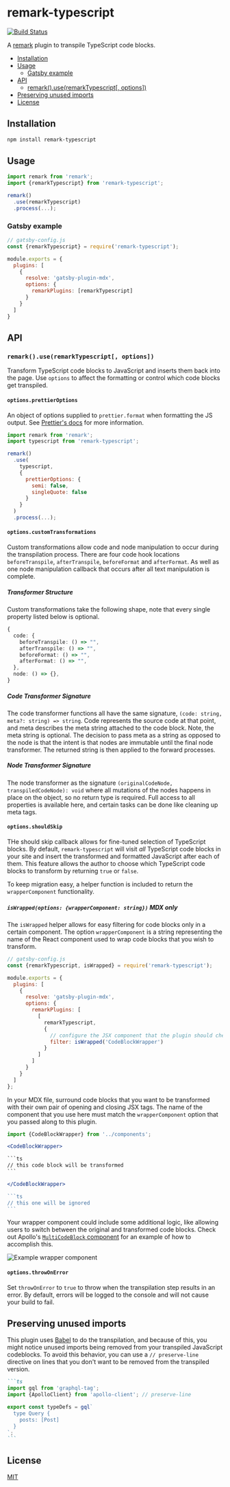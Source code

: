 # remark-typescript

[![Build Status](https://github.com/trevorblades/remark-typescript/workflows/Node%20CI/badge.svg)](https://github.com/trevorblades/remark-typescript/actions)

A [remark](https://github.com/remarkjs/remark) plugin to transpile TypeScript code blocks.

- [Installation](#installation)
- [Usage](#usage)
  - [Gatsby example](#gatsby-example)
- [API](#api)
  - [remark().use(remarkTypescript[, options])](#remarkuseremarktypescript-options)
- [Preserving unused imports](#preserving-unused-imports)
- [License](#license)

## Installation

```bash
npm install remark-typescript
```

## Usage

```js
import remark from 'remark';
import {remarkTypescript} from 'remark-typescript';

remark()
  .use(remarkTypescript)
  .process(...);
```

### Gatsby example

```js
// gatsby-config.js
const {remarkTypescript} = require('remark-typescript');

module.exports = {
  plugins: [
    {
      resolve: 'gatsby-plugin-mdx',
      options: {
        remarkPlugins: [remarkTypescript]
      }
    }
  ]
}
```

## API

### `remark().use(remarkTypescript[, options])`

Transform TypeScript code blocks to JavaScript and inserts them back into the page. Use `options` to affect the formatting or control which code blocks get transpiled.

#### `options.prettierOptions`

An object of options supplied to `prettier.format` when formatting the JS output. See [Prettier's docs](https://prettier.io/docs/en/options) for more information.

```js
import remark from 'remark';
import typescript from 'remark-typescript';

remark()
  .use(
    typescript,
    {
      prettierOptions: {
        semi: false,
        singleQuote: false
      }
    }
  )
  .process(...);
```

#### `options.customTransformations`

Custom transformations allow code and node manipulation to occur during the transpilation process. There are four code hook locations `beforeTranspile`, `afterTranspile`, `beforeFormat` and `afterFormat`. As well as one node manipulation callback that occurs after all text manipulation is complete.

##### Transformer Structure

Custom transformations take the following shape, note that every single property listed below is optional.

```ts
{
  code: {
    beforeTranspile: () => "",
    afterTranspile: () => "",
    beforeFormat: () => "",
    afterFormat: () => "",
  },
  node: () => {},
}
```

##### Code Transformer Signature

The code transformer functions all have the same signature, `(code: string, meta?: string) => string`. Code represents the source code at that point, and meta describes the meta string attached to the code block. Note, the meta string is optional. The decision to pass meta as a string as opposed to the node is that the intent is that nodes are immutable until the final node transformer. The returned string is then applied to the forward processes. 

##### Node Transformer Signature

The node transformer as the signature `(originalCodeNode, transpiledCodeNode): void` where all mutations of the nodes happens in place on the object, so no return type is required. Full access to all properties is available here, and certain tasks can be done like cleaning up meta tags.

#### `options.shouldSkip`

THe should skip callback allows for fine-tuned selection of TypeScript blocks. By default, `remark-typescript` will visit *all* TypeScript code blocks in your site and insert the transformed and formatted JavaScript after each of them. This feature allows the author to choose which TypeScript code blocks to transform by returning `true` or `false`.

To keep migration easy, a helper function is included to return the `wrapperComponent` functionality.

##### `isWrapped(options: {wrapperComponent: string})` MDX only

The `isWrapped` helper allows for easy filtering for code blocks only in a certain component. The option `wrapperComponent` is a string representing the name of the React component used to wrap code blocks that you wish to transform.

```js
// gatsby-config.js
const {remarkTypescript, isWrapped} = require('remark-typescript');

module.exports = {
  plugins: [
    {
      resolve: 'gatsby-plugin-mdx',
      options: {
        remarkPlugins: [
          [
            remarkTypescript,
            {
              // configure the JSX component that the plugin should check for
              filter: isWrapped('CodeBlockWrapper')
            }
          ]
        ]
      }
    }
  ]
};
```

In your MDX file, surround code blocks that you want to be transformed with their own pair of opening and closing JSX tags. The name of the component that you use here must match the `wrapperComponent` option that you passed along to this plugin.

````jsx
import {CodeBlockWrapper} from '../components';

<CodeBlockWrapper>

```ts
// this code block will be transformed
```

</CodeBlockWrapper>

```ts
// this one will be ignored
```
````

Your wrapper component could include some additional logic, like allowing users to switch between the original and transformed code blocks. Check out Apollo's [`MultiCodeBlock` component](https://github.com/apollographql/gatsby-theme-apollo/blob/master/packages/gatsby-theme-apollo-docs/src/components/multi-code-block.js) for an example of how to accomplish this.

![Example wrapper component](./example.gif)

#### `options.throwOnError`

Set `throwOnError` to `true` to throw when the transpilation step results in an error. By default, errors will be logged to the console and will not cause your build to fail.

## Preserving unused imports

This plugin uses [Babel](https://babeljs.io) to do the transpilation, and because of this, you might notice unused imports being removed from your transpiled JavaScript codeblocks. To avoid this behavior, you can use a `// preserve-line` directive on lines that you don't want to be removed from the transpiled version.

````markdown
```ts
import gql from 'graphql-tag';
import {ApolloClient} from 'apollo-client'; // preserve-line

export const typeDefs = gql`
  type Query {
    posts: [Post]
  }
`;
```
````

## License

[MIT](./LICENSE)
